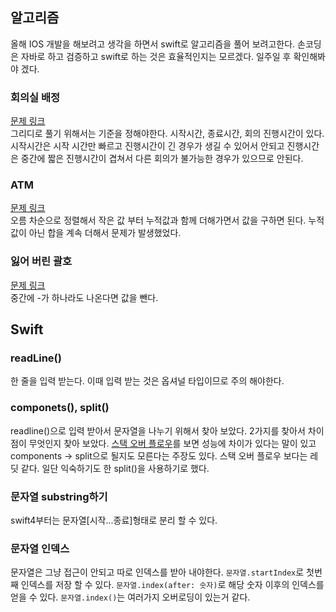 

## 알고리즘 
올해 IOS 개발을 해보려고 생각을 하면서 swift로 알고리즘을 풀어 보려고한다. 손코딩은 자바로 하고 검증하고 swift로 하는 것은 효율적인지는 모르겠다. 일주일 후 확인해봐야 겠다.

### 회의실 배정
[문제 링크](https://www.acmicpc.net/problem/1931)    
그리디로 풀기 위해서는 기준을 정해야한다. 시작시간, 종료시간, 회의 진행시간이 있다. 시작시간은 시작 시간만 빠르고 진행시간이 긴 경우가 생길 수 있어서 안되고 진행시간은 중간에 짧은 진행시간이 겹쳐서 다른 회의가 불가능한 경우가 있으므로 안된다.

### ATM
[문제 링크](https://www.acmicpc.net/problem/11399)   
오름 차순으로 정렬해서 작은 값 부터 누적값과 함께 더해가면서 값을 구하면 된다. 누적값이 아닌 합을 계속 더해서 문제가 발생했었다.

### 잃어 버린 괄호
[문제 링크](https://www.acmicpc.net/problem/1541)      
중간에 -가 하나라도 나온다면 값을 뺀다.

## Swift
### readLine()
한 줄을 입력 받는다. 이때 입력 받는 것은 옵셔널 타입이므로 주의 해야한다.

### componets(), split()
readline()으로 입력 받아서 문자열을 나누기 위해서 찾아 보았다. 2가지를 찾아서 차이점이 무엇인지 찾아 보았다.
[스택 오버 플로우](https://stackoverflow.com/questions/46344649/componentseparatedby-versus-splitseparator)를 보면 성능에 차이가 있다는 말이 있고 components -> split으로 될지도 모른다는 주장도 있다. 스택 오버 플로우 보다는 레딧 같다. 일단 익숙하기도 한 split()을 사용하기로 했다.

### 문자열 substring하기
swift4부터는 문자열[시작...종료]형태로 분리 할 수 있다.

### 문자열 인덱스
문자열은 그냥 접근이 안되고 따로 인덱스를 받아 내야한다. `문자열.startIndex`로 첫번째 인덱스를 저장 할 수 있다. `문자열.index(after: 숫자)`로 해당 숫자 이후의 인덱스를 얻을 수 있다. `문자열.index()`는 여러가지 오버로딩이 있는거 같다.